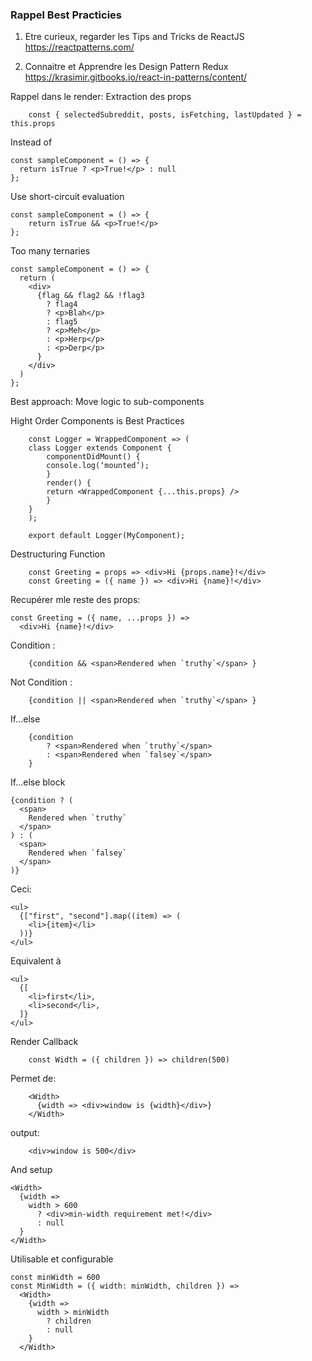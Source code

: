 ### Rappel Best Practicies

1.  Etre curieux, regarder les Tips and Tricks de ReactJS
    https://reactpatterns.com/

2.  Connaitre et Apprendre les Design Pattern Redux
    https://krasimir.gitbooks.io/react-in-patterns/content/

Rappel dans le render: Extraction des props

```
    const { selectedSubreddit, posts, isFetching, lastUpdated } = this.props
```

Instead of

```
const sampleComponent = () => {
  return isTrue ? <p>True!</p> : null
};
```

Use short-circuit evaluation

```
const sampleComponent = () => {
    return isTrue && <p>True!</p>
};
```

Too many ternaries

```
const sampleComponent = () => {
  return (
    <div>
      {flag && flag2 && !flag3
        ? flag4
        ? <p>Blah</p>
        : flag5
        ? <p>Meh</p>
        : <p>Herp</p>
        : <p>Derp</p>
      }
    </div>
  )
};
```

Best approach: Move logic to sub-components

Hight Order Components is Best Practices

```
    const Logger = WrappedComponent => (
    class Logger extends Component {
        componentDidMount() {
        console.log(‘mounted’);
        }
        render() {
        return <WrappedComponent {...this.props} />
        }
    }
    );

    export default Logger(MyComponent);
```

Destructuring Function

```
    const Greeting = props => <div>Hi {props.name}!</div>
    const Greeting = ({ name }) => <div>Hi {name}!</div>
```

Recupérer mle reste des props:

```
const Greeting = ({ name, ...props }) =>
  <div>Hi {name}!</div>
```

Condition :

```
    {condition && <span>Rendered when `truthy`</span> }
```

Not Condition :

```
    {condition || <span>Rendered when `truthy`</span> }
```

If...else

```
    {condition
        ? <span>Rendered when `truthy`</span>
        : <span>Rendered when `falsey`</span>
    }
```

If...else block

```
{condition ? (
  <span>
    Rendered when `truthy`
  </span>
) : (
  <span>
    Rendered when `falsey`
  </span>
)}
```

Ceci:

```
<ul>
  {["first", "second"].map((item) => (
    <li>{item}</li>
  ))}
</ul>
```

Equivalent à

```
<ul>
  {[
    <li>first</li>,
    <li>second</li>,
  ]}
</ul>
```

Render Callback

```
    const Width = ({ children }) => children(500)
```

Permet de:

```
    <Width>
      {width => <div>window is {width}</div>}
    </Width>
```

output:

```
    <div>window is 500</div>
```

And setup

```
<Width>
  {width =>
    width > 600
      ? <div>min-width requirement met!</div>
      : null
  }
</Width>
```

Utilisable et configurable

```
const minWidth = 600
const MinWidth = ({ width: minWidth, children }) =>
  <Width>
    {width =>
      width > minWidth
        ? children
        : null
    }
  </Width>
```

